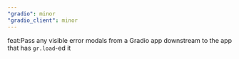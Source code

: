 ```yaml
---
"gradio": minor
"gradio_client": minor
---
```


feat:Pass any visible error modals from a Gradio app downstream to the app that has `gr.load`-ed it
